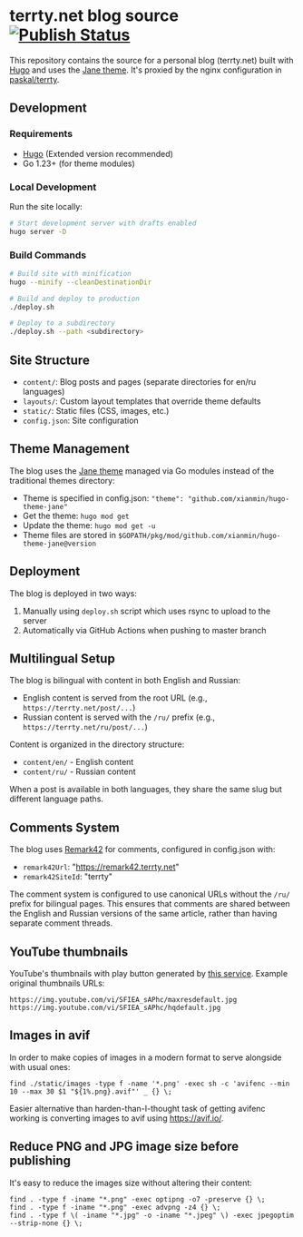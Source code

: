 # terrty.net blog source [![Publish Status](https://github.com/paskal/blog/workflows/publish/badge.svg)](https://github.com/paskal/blog/actions/workflows/ci-publish.yml)

This repository contains the source for a personal blog (terrty.net) built with [Hugo](https://gohugo.io/) and uses the [Jane theme](https://github.com/xianmin/hugo-theme-jane). It's proxied by the nginx configuration in [paskal/terrty](https://github.com/paskal/terrty).

## Development

### Requirements

- [Hugo](https://gohugo.io/installation/) (Extended version recommended)
- Go 1.23+ (for theme modules)

### Local Development

Run the site locally:

```bash
# Start development server with drafts enabled
hugo server -D
```

### Build Commands

```bash
# Build site with minification
hugo --minify --cleanDestinationDir

# Build and deploy to production
./deploy.sh

# Deploy to a subdirectory
./deploy.sh --path <subdirectory>
```

## Site Structure

- `content/`: Blog posts and pages (separate directories for en/ru languages)
- `layouts/`: Custom layout templates that override theme defaults
- `static/`: Static files (CSS, images, etc.)
- `config.json`: Site configuration

## Theme Management

The blog uses the [Jane theme](https://github.com/xianmin/hugo-theme-jane) managed via Go modules instead of the traditional themes directory:

- Theme is specified in config.json: `"theme": "github.com/xianmin/hugo-theme-jane"`
- Get the theme: `hugo mod get`
- Update the theme: `hugo mod get -u`
- Theme files are stored in `$GOPATH/pkg/mod/github.com/xianmin/hugo-theme-jane@version`

## Deployment

The blog is deployed in two ways:
1. Manually using `deploy.sh` script which uses rsync to upload to the server
2. Automatically via GitHub Actions when pushing to master branch

## Multilingual Setup

The blog is bilingual with content in both English and Russian:
- English content is served from the root URL (e.g., `https://terrty.net/post/...`)
- Russian content is served with the `/ru/` prefix (e.g., `https://terrty.net/ru/post/...`)

Content is organized in the directory structure:
- `content/en/` - English content
- `content/ru/` - Russian content

When a post is available in both languages, they share the same slug but different language paths.

## Comments System

The blog uses [Remark42](https://github.com/umputun/remark42) for comments, configured in config.json with:
- `remark42Url`: "https://remark42.terrty.net"
- `remark42SiteId`: "terrty"

The comment system is configured to use canonical URLs without the `/ru/` prefix for bilingual pages. This ensures that comments are shared between the English and Russian versions of the same article, rather than having separate comment threads.

## YouTube thumbnails

YouTube's thumbnails with play button generated by [this service](https://addplaybuttontoimage.way4info.net). Example original thumbnails URLs:

    https://img.youtube.com/vi/SFIEA_sAPhc/maxresdefault.jpg
    https://img.youtube.com/vi/SFIEA_sAPhc/hqdefault.jpg

## Images in avif

In order to make copies of images in a modern format to serve alongside with usual ones:

    find ./static/images -type f -name '*.png' -exec sh -c 'avifenc --min 10 --max 30 $1 "${1%.png}.avif"' _ {} \;

Easier alternative than harden-than-I-thought task of getting avifenc working is converting images to avif using https://avif.io/.

## Reduce PNG and JPG image size before publishing

It's easy to reduce the images size without altering their content:

    find . -type f -iname "*.png" -exec optipng -o7 -preserve {} \;
    find . -type f -iname "*.png" -exec advpng -z4 {} \;
    find . -type f \( -iname "*.jpg" -o -iname "*.jpeg" \) -exec jpegoptim --strip-none {} \;
